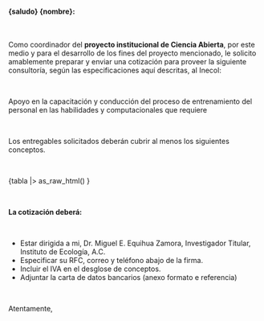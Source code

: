 #### {saludo} {nombre}:

<br>

Como coordinador del **proyecto institucional de Ciencia Abierta**, por este medio y para el desarrollo de los fines del proyecto mencionado, le solicito amablemente preparar y enviar una cotización para proveer la siguiente consultoría, según las especificaciones aquí descritas, al Inecol:

<br>

Apoyo en la capacitación y conducción del proceso de entrenamiento del personal en las habilidades y computacionales que requiere

<br>

Los entregables solicitados deberán cubrir al menos los siguientes conceptos.

<br>

{tabla |> as_raw_html() }


<br>

**La cotización deberá:**

<br>

+ Estar dirigida a mi, Dr. Miguel E. Equihua Zamora, Investigador Titular, Instituto de Ecología, A.C.
+ Especificar su RFC, correo y teléfono abajo de la firma.
+ Incluir el IVA en el desglose de conceptos.
+ Adjuntar la carta de datos bancarios (anexo formato e referencia)

<br>

Atentamente,

<br>
<br>